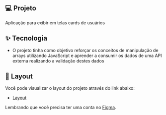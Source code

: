 ## 💻 Projeto

Aplicação para exibir em telas cards de usuários

## ✨ Tecnologia

-  O projeto tinha como objetivo reforçar os conceitos de manipulação de arrays utilizando JavaScript e aprender a consumir os dados de uma API externa realizando a validação destes dados

## 🔖 Layout

Você pode visualizar o layout do projeto através do link abaixo:

-  [Layout](https://www.figma.com/community/file/1176217846317531238)

Lembrando que você precisa ter uma conta no [Figma](http://figma.com/).
